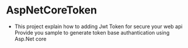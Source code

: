 # AspNetCoreToken
- This project explain how to adding Jwt Token for secure your web api
Provide you sample to generate token base authantication using Asp.Net core

